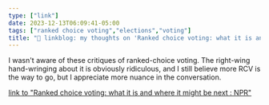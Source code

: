 ```yaml
---
type: ["link"]
date: 2023-12-13T06:09:41-05:00
tags: ["ranked choice voting","elections","voting"]
title: "🔗 linkblog: my thoughts on 'Ranked choice voting: what it is and where it might be next : NPR'"
---
```

I wasn't aware of these critiques of ranked-choice voting. The right-wing hand-wringing about it is obviously ridiculous, and I still believe more RCV is the way to go, but I appreciate more nuance in the conversation.

[link to "Ranked choice voting: what it is and where it might be next : NPR"](https://www.npr.org/2023/12/13/1214199019/ranked-choice-voting-explainer)

